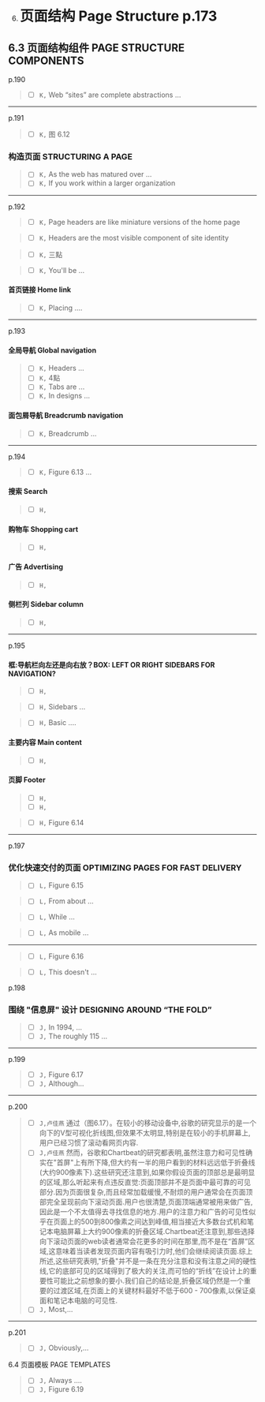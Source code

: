 06. # 页面结构 Page Structure p.173

## 6.3 页面结构组件 PAGE STRUCTURE COMPONENTS
p.190
> - [ ] `K,`  Web “sites” are complete abstractions ...
---
p.191
> - [ ] `K,` 图 6.12

### 构造页面 STRUCTURING A PAGE
> - [ ]  `K,` As the web has matured over ...
> - [ ]  `K,` If you work within a larger organization

---
p.192
> - [ ]  `K,` Page headers are like miniature versions of the home page

> - [ ]  `K,` Headers are the most visible component of site identity

> - [ ]  `K,` 三點

> - [ ]  `K,` You'll be ...

#### 首页链接 Home link 
> - [ ]  `K,` Placing ....

---
p.193

#### 全局导航 Global navigation
> - [ ]  `K,` Headers ...
> - [ ]  `K,` 4點
> - [ ]  `K,` Tabs are ...
> - [ ]  `K,`  In designs ...

#### 面包屑导航 Breadcrumb navigation 
> - [ ]  `K,` Breadcrumb ...

---
p.194
> - [ ]  `K,` Figure 6.13 ...

#### 搜索 Search
> - [ ]  `H,`

#### 购物车 Shopping cart
> - [ ]  `H,`

#### 广告 Advertising
> - [ ]  `H,`

#### 侧栏列 Sidebar column 
> - [ ]  `H,`
---
p.195
#### 框:导航栏向左还是向右放？BOX: LEFT OR RIGHT SIDEBARS FOR NAVIGATION?
> - [ ]  `H,`

> - [ ]  `H,` Sidebars ...

> - [ ]  `H,` Basic ....

#### 主要内容 Main content
> - [ ]  `H,` 

#### 页脚 Footer
> - [ ]  `H,` 
> - [ ]  `H,` 

> - [ ]  `H,` Figure 6.14

---
p.197
### 优化快速交付的页面 OPTIMIZING PAGES FOR FAST DELIVERY

> - [ ]  `L,` Figure 6.15

> - [ ]  `L,` From about ...

> - [ ]  `L,` While ...

> - [ ]  `L,` As mobile ...

---
> - [ ]  `L,` Figure 6.16

> - [ ]  `L,` This doesn't ...


p.198
### 围绕 "信息屏" 设计 DESIGNING AROUND “THE FOLD”
> - [ ]  `J,` In 1994, ...
> - [ ]  `J,` The roughly 115 ...
---
p.199
> - [ ]  `J,` Figure 6.17
> - [ ]  `J,` Although...
---
p.200
> - [ ]  `J,卢佳燕` 
通过（图6.17）。在较小的移动设备中,谷歌的研究显示的是一个向下的V型可视化折线图,但效果不太明显,特别是在较小的手机屏幕上,用户已经习惯了滚动看网页内容.
> - [ ]  `J,卢佳燕` 
然而，谷歌和Chartbeat的研究都表明,虽然注意力和可见性确实在"首屏"上有所下降,但大约有一半的用户看到的材料远远低于折叠线(大约900像素下).这些研究还注意到,如果你假设页面的顶部总是最明显的区域,那么听起来有点违反直觉:页面顶部并不是页面中最可靠的可见部分.因为页面很复杂,而且经常加载缓慢,不耐烦的用户通常会在页面顶部完全呈现前向下滚动页面.用户也很清楚,页面顶端通常被用来做广告,因此是一个不太值得去寻找信息的地方.用户的注意力和广告的可见性似乎在页面上的500到800像素之间达到峰值,相当接近大多数台式机和笔记本电脑屏幕上大约900像素的折叠区域.Chartbeat还注意到,那些选择向下滚动页面的web读者通常会花更多的时间在那里,而不是在“首屏”区域,这意味着当读者发现页面内容有吸引力时,他们会继续阅读页面.综上所述,这些研究表明,"折叠"并不是一条在充分注意和没有注意之间的硬性线,它的底部可见的区域得到了极大的关注,而可怕的“折线”在设计上的重要性可能比之前想象的要小.我们自己的结论是,折叠区域仍然是一个重要的过渡区域,在页面上的关键材料最好不低于600 - 700像素,以保证桌面和笔记本电脑的可见性.
> - [ ]  `J,` Most,...

---
p.201
> - [ ]  `J,` Obviously,...

6.4 页面模板 PAGE TEMPLATES
> - [ ]  `J,` Always ....
> - [ ]  `J,` Figure 6.19




